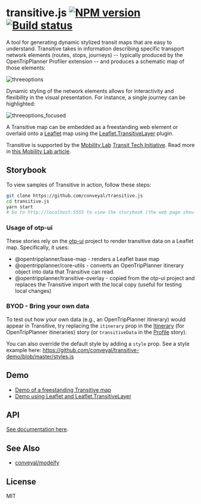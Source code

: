 # transitive.js [![NPM version][npm-image]][npm-url] [![Build status][travis-image]][travis-url]

A tool for generating dynamic stylized transit maps that are easy to understand. Transitive takes in information describing specific transport network elements (routes, stops, journeys) -- typically produced by the OpenTripPlanner Profiler extension -- and produces a schematic map of those elements:

![threeoptions](http://conveyal.com/img/transitive/threeoptions.png)

Dynamic styling of the network elements allows for interactivity and flexibility in the visual presentation. For instance, a single journey can be highlighted:

![threeoptions_focused](http://conveyal.com/img/transitive/threeoptions_focused.png)

A Transitive map can be embedded as a freestanding web element or overlaid onto a [Leaflet](http://leafletjs.com/) map using the [Leaflet.TransitiveLayer](https://github.com/conveyal/Leaflet.TransitiveLayer) plugin.

Transitive is supported by the [Mobility Lab](http://mobilitylab.org/) [Transit Tech Initiative](http://mobilitylab.org/tech/transit-tech-initiative/). Read more in [this Mobility Lab article](http://mobilitylab.org/2014/04/16/the-technology-behind-a-new-kind-of-travel-planning/).

## Storybook

To view samples of Transitive in action, follow these steps:

```bash
git clone https://github.com/conveyal/transitive.js
cd transitive.js
yarn start
# Go to http://localhost:5555 to view the storybook (the web page should open automatically)
```

### Usage of otp-ui

These stories rely on the [otp-ui](https://github.com/opentripplanner/otp-ui)
project to render transitive data on a Leaflet map. Specifically, it uses:
- @opentripplanner/base-map - renders a Leaflet base map
- @opentripplanner/core-utils - converts an OpenTripPlanner itinerary object into
  data that Transitive can read.
- @opentripplanner/transitive-overlay - copied from the otp-ui project and
  replaces the Transitive import with the local copy (useful for testing local
  changes)

### BYOD - Bring your own data

To test out how your own data (e.g., an OpenTripPlanner itinerary) would appear in
Transitive, try replacing the `itinerary` prop in the [Itinerary](http://localhost:5555/?path=/story/example-transitive--itinerary) (for OpenTripPlanner itineraries) story (or `transitiveData`
in the [Profile](http://localhost:5555/?path=/story/example-transitive--profile)
story).

You can also override the default style by adding a `style` prop. See a style
example here: https://github.com/conveyal/transitive-demo/blob/master/styles.js

## Demo

* [Demo of a freestanding Transitive map](http://conveyal.github.io/transitive.js)
* [Demo using Leaflet and Leaflet.TransitiveLayer](http://conveyal.github.io/Leaflet.TransitiveLayer)

## API

[See documentation here](https://github.com/conveyal/transitive.js/wiki/API-Documentation).

## See Also

- [conveyal/modeify](https://github.com/conveyal/modeify)

## License

MIT

[npm-image]: https://img.shields.io/npm/v/transitive-js.svg?maxAge=2592000&style=flat-square
[npm-url]: https://www.npmjs.com/package/transitive-js
[travis-image]: https://img.shields.io/travis/conveyal/transitive.js.svg?style=flat-square
[travis-url]: https://travis-ci.org/conveyal/transitive.js
